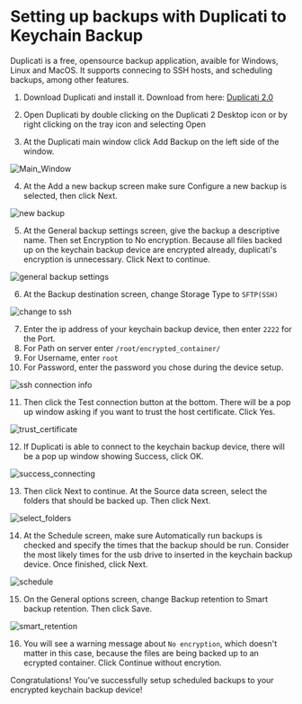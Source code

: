 # Setting up backups with Duplicati to Keychain Backup

Duplicati is a free, opensource backup application, avaible for Windows, Linux and MacOS. It supports connecing to SSH hosts, and scheduling backups, among other features.

1. Download Duplicati and install it. Download from here: [Duplicati 2.0](https://www.duplicati.com/download)

2. Open Duplicati by double clicking on the Duplicati 2 Desktop icon or by right clicking on the tray icon and selecting Open

3. At the Duplicati main window click Add Backup on the left side of the window.

![Main_Window](../pictures/add_backup.png)

4. At the Add a new backup screen make sure Configure a new backup is selected, then click Next.

![new backup](../pictures/add_new_backup.png)

5. At the General backup settings screen, give the backup a descriptive name. Then set Encryption to No encryption. Because all files backed up on the keychain backup device are encrypted already, duplicati's encryption is unnecessary. Click Next to continue.

![general backup settings](../pictures/general_backup_settings.png)

6. At the Backup destination screen, change Storage Type to ```SFTP(SSH)```

![change to ssh](../pictures/change_to_ssh.png)

7. Enter the ip address of your keychain backup device, then enter ```2222``` for the Port. 
8. For Path on server enter ```/root/encrypted_container/```
9. For Username, enter ```root```
10. For Password, enter the password you chose during the device setup.

![ssh connection info](../pictures/ssh_connection_info.png)

11. Then click the Test connection button at the bottom. There will be a pop up window asking if you want to trust the host certificate. Click Yes.

![trust_certificate](../pictures/trust_certificate.png)

12. If Duplicati is able to connect to the keychain backup device, there will be a pop up window showing Success, click OK.

![success_connecting](../pictures/success_connecting.png)

13. Then click Next to continue. At the Source data screen, select the folders that should be backed up. Then click Next.

![select_folders](../pictures/select_folders.png)

14. At the Schedule screen, make sure Automatically run backups is checked and specify the times that the backup should be run. Consider the most likely times
for the usb drive to inserted in the keychain backup device. Once finished, click Next.

![schedule](../pictures/schedule.png)

15. On the General options screen, change Backup retention to Smart backup retention. Then click Save.

![smart_retention](../pictures/smart_retention.png)

16. You will see a warning message about ```No encryption```, which doesn't matter in this case, because
the files are being backed up to an ecrypted container. Click Continue without encrytion.


Congratulations! You've successfully setup scheduled backups to your encrypted keychain backup device!
